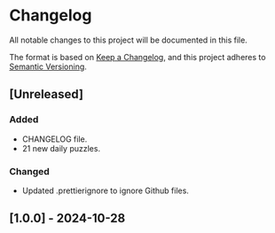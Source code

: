 # Changelog

All notable changes to this project will be documented in this file.

The format is based on [Keep a Changelog](https://keepachangelog.com/en/1.1.0/),
and this project adheres to [Semantic Versioning](https://semver.org/spec/v2.0.0.html).

## [Unreleased]

### Added

- CHANGELOG file.
- 21 new daily puzzles.

### Changed

- Updated .prettierignore to ignore Github files.

## [1.0.0] - 2024-10-28